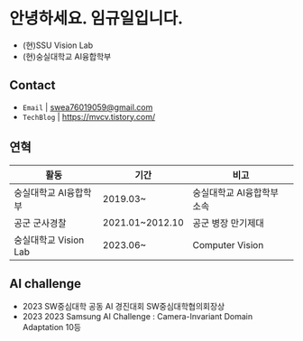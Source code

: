 # 안녕하세요. 임규일입니다.
- (현)SSU Vision Lab
- (현)숭실대학교 AI융합학부

## Contact

- `Email` | swea76019059@gmail.com
- `TechBlog` | <a href="https://stg0123.github.io/" target="_blank">https://mvcv.tistory.com/</a>


## 연혁<br/>
|활동|기간|비고|
|---|---|---|
|숭실대학교 AI융합학부|2019.03~ | 숭실대학교 AI융합학부 소속|
|공군 군사경찰 |2021.01~2012.10|공군 병장 만기제대|
|숭실대학교 Vision Lab | 2023.06~ | Computer Vision |

## AI challenge
- 2023 SW중심대학 공동 AI 경진대회 SW중심대학협의회장상
- 2023 2023 Samsung AI Challenge : Camera-Invariant Domain Adaptation 10등
